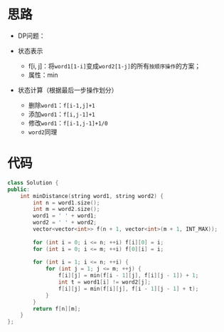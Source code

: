 # 思路

* DP问题：
* 状态表示
  * f[i, j]：将`word1[1-i]`变成`word2[1-j]`的所有`按顺序操作`的方案；
  * 属性：min

* 状态计算（根据最后一步操作划分）
  * 删除`word1`：`f[i-1,j]+1`
  * 添加`word1`：`f[i,j-1]+1`
  * 修改`word1`：`f[i-1,j-1]+1/0`
  * `word2`同理

# 代码

```c++
class Solution {
public:
    int minDistance(string word1, string word2) {
        int n = word1.size();
        int m = word2.size();
        word1 = ' ' + word1;
        word2 = ' ' + word2;
        vector<vector<int>> f(n + 1, vector<int>(m + 1, INT_MAX));
        
        for (int i = 0; i <= n; ++i) f[i][0] = i;
        for (int i = 0; i <= m; ++i) f[0][i] = i;
        
        for (int i = 1; i <= n; ++i) {
            for (int j = 1; j <= m; ++j) {
                f[i][j] = min(f[i - 1][j], f[i][j - 1]) + 1;
                int t = word1[i] != word2[j];
                f[i][j] = min(f[i][j], f[i - 1][j - 1] + t);
            }
        }
        return f[n][m];
    }
};
```





